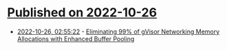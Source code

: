 # [Published on 2022-10-26](index.md)

* [2022-10-26, 02:55:22](https://lobste.rs/s/7ioimx/eliminating_99_gvisor_networking_memory) - [Eliminating 99% of gVisor Networking Memory Allocations with Enhanced Buffer Pooling](https://gvisor.dev/blog/2022/10/24/buffer-pooling/)
